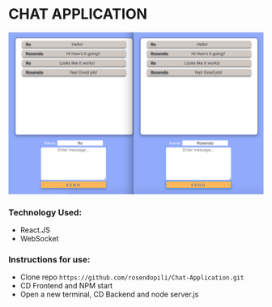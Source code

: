 # CHAT APPLICATION

<img src="https://github.com/rosendopili/Chat-Application/blob/master/ChatScreenShot.png" alt="Chat Picture" width="800"/>

### Technology Used: 
* React.JS
* WebSocket

### Instructions for use: 

- Clone repo ```https://github.com/rosendopili/Chat-Application.git```
- CD Frontend and NPM start
- Open a new terminal, CD Backend and node server.js


